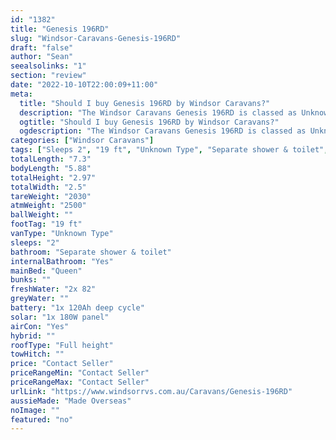 ```yaml
---
id: "1382"
title: "Genesis 196RD"
slug: "Windsor-Caravans-Genesis-196RD"
draft: "false"
author: "Sean"
seealsolinks: "1"
section: "review"
date: "2022-10-10T22:00:09+11:00"
meta:
  title: "Should I buy Genesis 196RD by Windsor Caravans?"
  description: "The Windsor Caravans Genesis 196RD is classed as Unknown Type, and sleeps 2 people. It is Made Overseas and comes in at 19 ft. It generally has Separate shower & toilet."
  ogtitle: "Should I buy Genesis 196RD by Windsor Caravans?"
  ogdescription: "The Windsor Caravans Genesis 196RD is classed as Unknown Type, and sleeps 2 people. It is Made Overseas and comes in at 19 ft. It generally has Separate shower & toilet."
categories: ["Windsor Caravans"]
tags: ["Sleeps 2", "19 ft", "Unknown Type", "Separate shower & toilet", "Full height", "Price Unknown"]
totalLength: "7.3"
bodyLength: "5.88"
totalHeight: "2.97"
totalWidth: "2.5"
tareWeight: "2030"
atmWeight: "2500"
ballWeight: ""
footTag: "19 ft"
vanType: "Unknown Type"
sleeps: "2"
bathroom: "Separate shower & toilet"
internalBathroom: "Yes"
mainBed: "Queen"
bunks: ""
freshWater: "2x 82"
greyWater: ""
battery: "1x 120Ah deep cycle"
solar: "1x 180W panel"
airCon: "Yes"
hybrid: ""
roofType: "Full height"
towHitch: ""
price: "Contact Seller"
priceRangeMin: "Contact Seller"
priceRangeMax: "Contact Seller"
urlLink: "https://www.windsorrvs.com.au/Caravans/Genesis-196RD"
aussieMade: "Made Overseas"
noImage: ""
featured: "no"
---
```

